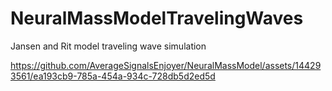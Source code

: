 # NeuralMassModelTravelingWaves
Jansen and Rit model traveling wave simulation

https://github.com/AverageSignalsEnjoyer/NeuralMassModel/assets/144293561/ea193cb9-785a-454a-934c-728db5d2ed5d

